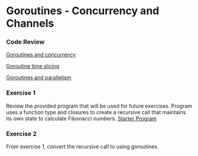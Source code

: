 # Goroutines - Concurrency and Channels

### Code Review

[Goroutines and concurrency](../example1/example1.go)

[Goroutine time slicing](../example2/example2.go)

[Goroutines and parallelism](../example3/example3.go)

### Exercise 1
Review the provided program that will be used for future exercises. Program uses a function type and closures to create a recursive call that maintains its own state to calculate Fibonacci numbers.
[Starter Program](exercise.go)

### Exercise 2
From exercise 1, convert the recursive call to using goroutines.

